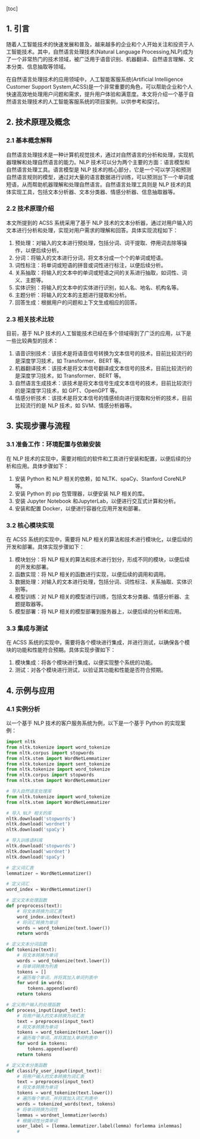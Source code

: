 
[toc]                    
                
                
## 1. 引言

随着人工智能技术的快速发展和普及，越来越多的企业和个人开始关注和投资于人工智能技术。其中，自然语言处理技术(Natural Language Processing,NLP)成为了一个非常热门的技术领域，被广泛用于语音识别、机器翻译、自然语言理解、文本分类、信息抽取等领域。

在自然语言处理技术的应用领域中，人工智能客服系统(Artificial Intelligence Customer Support System,ACSS)是一个非常重要的角色，可以帮助企业和个人快速高效地处理用户问题和需求，提升用户体验和满意度。本文将介绍一个基于自然语言处理技术的人工智能客服系统的项目案例，以供参考和探讨。

## 2. 技术原理及概念

### 2.1 基本概念解释

自然语言处理技术是一种计算机视觉技术，通过对自然语言的分析和处理，实现机器理解和处理自然语言的能力。NLP 技术可以分为两个主要的方面：语言模型和自然语言处理工具。语言模型是 NLP 技术的核心部分，它是一个可以学习和预测自然语言规则的模型，通过对大量的语言数据进行训练，可以预测出下一个单词或短语，从而帮助机器理解和处理自然语言。自然语言处理工具则是 NLP 技术的具体实现工具，包括文本分析器、文本分类器、情感分析器、信息抽取器等。

### 2.2 技术原理介绍

本文所提到的 ACSS 系统采用了基于 NLP 技术的文本分析器，通过对用户输入的文本进行分析和处理，实现对用户需求的理解和回答。具体实现流程如下：

1. 预处理：对输入的文本进行预处理，包括分词、词干提取、停用词去除等操作，以便后续分析。
2. 分词：将输入的文本进行分词，将文本分成一个个的单词或短语。
3. 词性标注：将单词或短语的拼音或词性进行标注，以便后续分析。
4. 关系抽取：将输入的文本中的单词或短语之间的关系进行抽取，如词性、词义、主题等。
5. 实体识别：将输入的文本中的实体进行识别，如人名、地名、机构名等。
6. 主题分析：将输入的文本的主题进行提取和分析。
7. 回答生成：根据用户的问题和上下文生成相应的回答。

### 2.3 相关技术比较

目前，基于 NLP 技术的人工智能技术已经在多个领域得到了广泛的应用，以下是一些比较典型的技术：

1. 语音识别技术：该技术是将语音信号转换为文本信号的技术，目前比较流行的是深度学习技术，如 Transformer、BERT 等。
2. 机器翻译技术：该技术是将文本信号翻译成文本信号的技术，目前比较流行的是深度学习技术，如 Transformer、BERT 等。
3. 自然语言生成技术：该技术是将文本信号生成文本信号的技术，目前比较流行的是深度学习技术，如 GPT、OpenGPT 等。
4. 情感分析技术：该技术是将文本信号的情感倾向进行提取和分析的技术，目前比较流行的是 NLP 技术，如 SVM、情感分析器等。

## 3. 实现步骤与流程

### 3.1 准备工作：环境配置与依赖安装

在 NLP 技术的实现中，需要对相应的软件和工具进行安装和配置，以便后续的分析和应用。具体步骤如下：

1. 安装 Python 和 NLP 相关的依赖，如 NLTK、spaCy、Stanford CoreNLP 等。
2. 安装 Python 的 pip 包管理器，以便安装 NLP 相关的库。
3. 安装 Jupyter Notebook 和JupyterLab，以便进行交互式计算和分析。
4. 安装和配置 Docker，以便进行容器化应用开发和部署。

### 3.2 核心模块实现

在 ACSS 系统的实现中，需要将 NLP 相关的算法和技术进行模块化，以便后续的开发和部署。具体实现步骤如下：

1. 模块划分：将 NLP 相关的算法和技术进行划分，形成不同的模块，以便后续的开发和部署。
2. 函数实现：将 NLP 相关的函数进行实现，以便后续的调用和调用。
3. 数据处理：对输入的文本进行处理，包括分词、词性标注、关系抽取、实体识别等。
4. 模型训练：对 NLP 相关的模型进行训练，包括文本分类器、情感分析器、主题提取器等。
5. 模型部署：将 NLP 相关的模型部署到服务器上，以便后续的分析和应用。

### 3.3 集成与测试

在 ACSS 系统的实现中，需要将各个模块进行集成，并进行测试，以确保各个模块的功能和性能符合预期。具体实现步骤如下：

1. 模块集成：将各个模块进行集成，以便实现整个系统的功能。
2. 测试：对各个模块进行测试，以验证其功能和性能是否符合预期。

## 4. 示例与应用

### 4.1 实例分析

以一个基于 NLP 技术的客户服务系统为例，以下是一个基于 Python 的实现案例：

```python
import nltk
from nltk.tokenize import word_tokenize
from nltk.corpus import stopwords
from nltk.stem import WordNetLemmatizer
from nltk.tokenize import sent_tokenize
from nltk.tokenize import word_tokenize
from nltk.corpus import stopwords
from nltk.stem import WordNetLemmatizer

# 导入自然语言处理库
from nltk.tokenize import word_tokenize
from nltk.stem import WordNetLemmatizer

# 导入 NLP 相关的库
nltk.download('stopwords')
nltk.download('wordnet')
nltk.download('spaCy')

# 导入训练语料库
nltk.download('stopwords')
nltk.download('wordnet')
nltk.download('spaCy')

# 定义词汇表
lemmatizer = WordNetLemmatizer()

# 定义词汇
word_index = WordNetLemmatizer()

# 定义文本处理函数
def preprocess(text):
    # 将文本转换为词汇表
    word_index.index(text)
    # 将词汇转换为单词
    words = word_tokenize(text.lower())
    return words

# 定义文本分词函数
def tokenize(text):
    # 将文本转换为单词
    words = word_tokenize(text.lower())
    # 将单词转换为列表
    tokens = []
    # 遍历每个单词，并将其加入单词列表中
    for word in words:
        tokens.append(word)
    return tokens

# 定义用户输入的处理函数
def process_input(input_text):
    # 将用户输入的文本转换为词汇表
    text = preprocess(input_text)
    # 将文本转换为单词
    tokens = word_tokenize(text.lower())
    # 遍历每个单词，并将其加入单词列表中
    for word in tokens:
        tokens.append(word)
    return tokens

# 定义文本分类函数
def classify_user_input(input_text):
    # 将用户输入的文本转换为词汇表
    text = preprocess(input_text)
    # 将文本转换为单词
    tokens = word_tokenize(text.lower())
    # 遍历每个单词，并将其加入词汇列表中
    words = tokenized_words(text, tokens)
    # 将单词转换为词性
    lemmas = wordnet_lemmatizer(words)
    # 根据词性分类单词
    user_label = [lemma.lemmatizer.label(lemma) forlemma inlemmas]
    #

